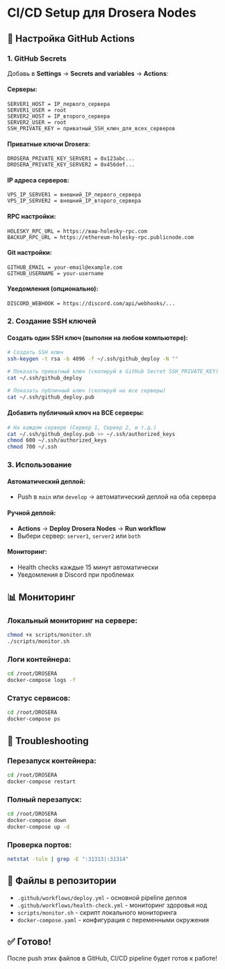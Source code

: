 # CI/CD Setup для Drosera Nodes

## 🚀 Настройка GitHub Actions

### 1. GitHub Secrets

Добавь в **Settings** → **Secrets and variables** → **Actions**:

#### Серверы:
```
SERVER1_HOST = IP_первого_сервера
SERVER1_USER = root
SERVER2_HOST = IP_второго_сервера
SERVER2_USER = root
SSH_PRIVATE_KEY = приватный_SSH_ключ_для_всех_серверов
```

#### Приватные ключи Drosera:
```
DROSERA_PRIVATE_KEY_SERVER1 = 0x123abc...
DROSERA_PRIVATE_KEY_SERVER2 = 0x456def...
```

#### IP адреса серверов:
```
VPS_IP_SERVER1 = внешний_IP_первого_сервера
VPS_IP_SERVER2 = внешний_IP_второго_сервера
```

#### RPC настройки:
```
HOLESKY_RPC_URL = https://ваш-holesky-rpc.com
BACKUP_RPC_URL = https://ethereum-holesky-rpc.publicnode.com
```

#### Git настройки:
```
GITHUB_EMAIL = your-email@example.com
GITHUB_USERNAME = your-username
```

#### Уведомления (опционально):
```
DISCORD_WEBHOOK = https://discord.com/api/webhooks/...
```

### 2. Создание SSH ключей

#### Создать один SSH ключ (выполни на любом компьютере):
```bash
# Создать SSH ключ
ssh-keygen -t rsa -b 4096 -f ~/.ssh/github_deploy -N ""

# Показать приватный ключ (скопируй в GitHub Secret SSH_PRIVATE_KEY)
cat ~/.ssh/github_deploy

# Показать публичный ключ (скопируй на все серверы)
cat ~/.ssh/github_deploy.pub
```

#### Добавить публичный ключ на ВСЕ серверы:
```bash
# На каждом сервере (Сервер 1, Сервер 2, и т.д.)
cat ~/.ssh/github_deploy.pub >> ~/.ssh/authorized_keys
chmod 600 ~/.ssh/authorized_keys
chmod 700 ~/.ssh
```

### 3. Использование

#### Автоматический деплой:
- Push в `main` или `develop` → автоматический деплой на оба сервера

#### Ручной деплой:
- **Actions** → **Deploy Drosera Nodes** → **Run workflow**
- Выбери сервер: `server1`, `server2` или `both`

#### Мониторинг:
- Health checks каждые 15 минут автоматически
- Уведомления в Discord при проблемах

## 📊 Мониторинг

### Локальный мониторинг на сервере:
```bash
chmod +x scripts/monitor.sh
./scripts/monitor.sh
```

### Логи контейнера:
```bash
cd /root/DROSERA
docker-compose logs -f
```

### Статус сервисов:
```bash
cd /root/DROSERA
docker-compose ps
```

## 🔧 Troubleshooting

### Перезапуск контейнера:
```bash
cd /root/DROSERA
docker-compose restart
```

### Полный перезапуск:
```bash
cd /root/DROSERA
docker-compose down
docker-compose up -d
```

### Проверка портов:
```bash
netstat -tuln | grep -E ":31313|:31314"
```

## 🎯 Файлы в репозитории

- `.github/workflows/deploy.yml` - основной pipeline деплоя
- `.github/workflows/health-check.yml` - мониторинг здоровья нод
- `scripts/monitor.sh` - скрипт локального мониторинга
- `docker-compose.yaml` - конфигурация с переменными окружения

## ✅ Готово!

После push этих файлов в GitHub, CI/CD pipeline будет готов к работе! 